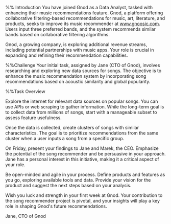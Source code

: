 
%% Introduction
You have joined Gnod as a Data Analyst, tasked with enhancing their music recommendations feature. Gnod, a platform offering collaborative filtering-based recommendations for music, art, literature, and products, seeks to improve its music recommender at www.gnoosic.com. Users input three preferred bands, and the system recommends similar bands based on collaborative filtering algorithms.

Gnod, a growing company, is exploring additional revenue streams, including potential partnerships with music apps. Your role is crucial in expanding and refining their recommendation capabilities.

%%Challenge
Your initial task, assigned by Jane (CTO of Gnod), involves researching and exploring new data sources for songs. The objective is to enhance the music recommendation system by incorporating song recommendations based on acoustic similarity and global popularity.

%%Task Overview

Explore the internet for relevant data sources on popular songs. You can use APIs or web scraping to gather information. While the long-term goal is to collect data from millions of songs, start with a manageable subset to assess feature usefulness.


Once the data is collected, create clusters of songs with similar characteristics. The goal is to prioritize recommendations from the same cluster when a user inputs a song from a specific group.


On Friday, present your findings to Jane and Marek, the CEO. Emphasize the potential of the song recommender and be persuasive in your approach. Jane has a personal interest in this initiative, making it a critical aspect of your role.


Be open-minded and agile in your process. Define products and features as you go, exploring available tools and data. Provide your vision for the product and suggest the next steps based on your analysis.


Wish you luck and strength in your first week at Gnod. Your contribution to the song recommender project is pivotal, and your insights will play a key role in shaping Gnod's future recommendations.

Jane, CTO of Gnod
